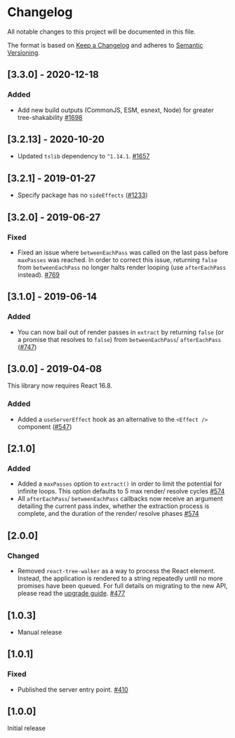 # Changelog

All notable changes to this project will be documented in this file.

The format is based on [Keep a Changelog](http://keepachangelog.com/en/1.0.0/)
and adheres to [Semantic Versioning](http://semver.org/spec/v2.0.0.html).

## [3.3.0] - 2020-12-18

### Added

- Add new build outputs (CommonJS, ESM, esnext, Node) for greater tree-shakability [#1698](https://github.com/Shopify/quilt/pull/1698)

## [3.2.13] - 2020-10-20

- Updated `tslib` dependency to `^1.14.1`. [#1657](https://github.com/Shopify/quilt/pull/1657)

## [3.2.1] - 2019-01-27

- Specify package has no `sideEffects` ([#1233](https://github.com/Shopify/quilt/pull/1233))

## [3.2.0] - 2019-06-27

### Fixed

- Fixed an issue where `betweenEachPass` was called on the last pass before `maxPasses` was reached. In order to correct this issue, returning `false` from `betweenEachPass` no longer halts render looping (use `afterEachPass` instead). [#769](https://github.com/Shopify/quilt/pull/769)

## [3.1.0] - 2019-06-14

### Added

- You can now bail out of render passes in `extract` by returning `false` (or a promise that resolves to `false`) from `betweenEachPass`/ `afterEachPass` ([#747](https://github.com/Shopify/quilt/pull/747))

## [3.0.0] - 2019-04-08

This library now requires React 16.8.

### Added

- Added a `useServerEffect` hook as an alternative to the `<Effect />` component ([#547](https://github.com/Shopify/quilt/pull/547))

## [2.1.0]

### Added

- Added a `maxPasses` option to `extract()` in order to limit the potential for infinite loops. This option defaults to 5 max render/ resolve cycles [#574](https://github.com/Shopify/quilt/pull/574)
- All `afterEachPass`/ `betweenEachPass` callbacks now receive an argument detailing the current pass index, whether the extraction process is complete, and the duration of the render/ resolve phases [#574](https://github.com/Shopify/quilt/pull/574)

## [2.0.0]

### Changed

- Removed `react-tree-walker` as a way to process the React element. Instead, the application is rendered to a string repeatedly until no more promises have been queued. For full details on migrating to the new API, please read the [upgrade guide](./documentation/migrating-version-1-to-2.md). [#477](https://github.com/Shopify/quilt/pull/477)

## [1.0.3]

- Manual release

## [1.0.1]

### Fixed

- Published the server entry point. [#410](https://github.com/Shopify/quilt/pull/410)

## [1.0.0]

Initial release
